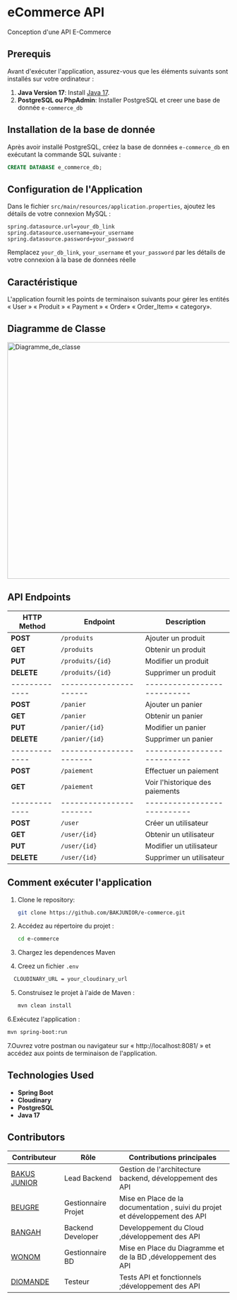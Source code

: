 # eCommerce API

Conception d'une API E-Commerce

## Prerequis

Avant d'exécuter l'application, assurez-vous que les éléments suivants sont installés sur votre ordinateur :

1. **Java Version 17**: Install [Java 17](https://www.oracle.com/java/technologies/javase-jdk17-downloads.html).
2. **PostgreSQL ou PhpAdmin**: Installer PostgreSQL et creer une base de donnée `e-commerce_db`

## Installation de la base de donnée

Après avoir installé PostgreSQL, créez la base de données `e-commerce_db` en exécutant la commande SQL suivante :

```sql
CREATE DATABASE e_commerce_db;
```

## Configuration de l'Application

Dans le fichier `src/main/resources/application.properties`, ajoutez les détails de votre connexion MySQL :

```properties
spring.datasource.url=your_db_link
spring.datasource.username=your_username
spring.datasource.password=your_password
```

Remplacez `your_db_link`, `your_username` et `your_password` par les détails de votre connexion à la base de données réelle

## Caractéristique

L'application fournit les points de terminaison suivants pour gérer les entités « User »  « Produit »  « Payment »  « Order»  « Order_Item»  « category».

## Diagramme de Classe

<img width="535" alt="Diagramme_de_classe" src="https://github.com/user-attachments/assets/c615b128-f891-4822-aab0-0b41b5c5697b">

## API Endpoints


| HTTP Method | Endpoint              | Description               |
| ----------- | --------------------- | ------------------------- |
| **POST**    | `/produits`           | Ajouter un produit        |
| **GET**     | `/produits`           | Obtenir un produit         |
| **PUT**     | `/produits/{id}`      | Modifier un produit        |
| **DELETE**  | `/produits/{id}`      | Supprimer un produit       |
|-------------|---------------------- |---------------------------|
| **POST**    | `/panier`             | Ajouter un panier          |
| **GET**     | `/panier`             | Obtenir un panier          |
| **PUT**     | `/panier/{id}`        | Modifier un panier         |
| **DELETE**  | `/panier/{id}`        | Supprimer un panier        |
|-------------|-----------------------|---------------------------|
| **POST**    | `/paiement`           | Effectuer un paiement      |
| **GET**     | `/paiement`           | Voir l'historique des paiements |
|-------------|-----------------------|---------------------------|
| **POST**    | `/user`               | Créer un utilisateur       |
| **GET**     | `/user/{id}`          | Obtenir un utilisateur     |
| **PUT**     | `/user/{id}`          | Modifier un utilisateur    |
| **DELETE**  | `/user/{id}`          | Supprimer un utilisateur   |


## Comment exécuter l'application
1. Clone le repository:
     ```bash
   git clone https://github.com/BAKJUNIOR/e-commerce.git
   ```

2. Accédez au répertoire du projet :

   ```bash
   cd e-commerce
   ```
3. Chargez les dependences Maven
4. Creez un fichier `.env` 
 ```bash
   CLOUDINARY_URL = your_cloudinary_url
   ```

5. Construisez le projet à l'aide de Maven :

   ```bash
   mvn clean install
   ```

6.Exécutez l'application :

   ```bash
   mvn spring-boot:run
   ```

7.Ouvrez votre postman ou navigateur sur « http://localhost:8081/ » et accédez aux points de terminaison de l'application.

## Technologies Used

- **Spring Boot**
- **Cloudinary**
- **PostgreSQL**
- **Java 17**

## Contributors


| Contributeur                                         | Rôle                     | Contributions principales                                  |
|------------------------------------------------------|--------------------------|------------------------------------------------------------|
| [BAKUS JUNIOR](https://github.com/bakjunior)         | Lead Backend             | Gestion de l'architecture backend, développement des API   |
| [BEUGRE](https://github.com/Audre1)                  |  Gestionnaire Projet     |Mise en Place de la documentation , suivi du projet et développement des API        |
| [BANGAH](https://github.com/Bino26)                  | Backend Developer        | Developpement du Cloud    ,développement des API                                 |
| [WONOM](https://github.com/wononkaridja)             | Gestionnaire BD          | Mise en Place du Diagramme et de la BD ,développement des API                    |
| [DIOMANDE](https://github.com/diomandesouleymane)    | Testeur                  |Tests API et fonctionnels  ;développement des API                                 |
      


